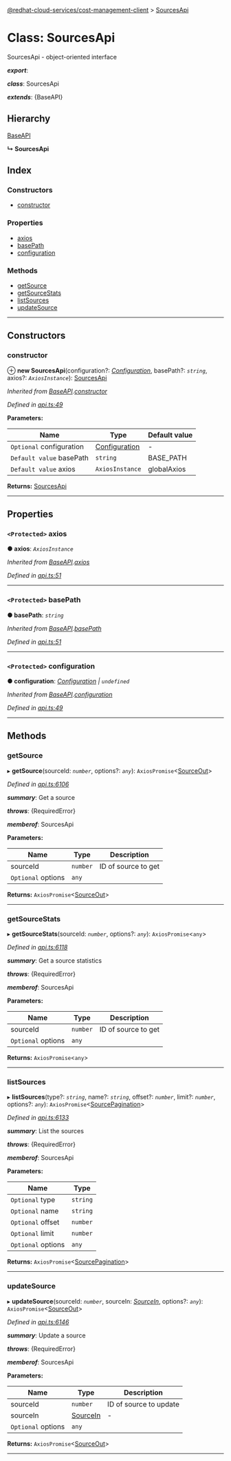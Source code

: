 [@redhat-cloud-services/cost-management-client](../README.md) > [SourcesApi](../classes/sourcesapi.md)

# Class: SourcesApi

SourcesApi - object-oriented interface

*__export__*: 

*__class__*: SourcesApi

*__extends__*: {BaseAPI}

## Hierarchy

 [BaseAPI](baseapi.md)

**↳ SourcesApi**

## Index

### Constructors

* [constructor](sourcesapi.md#constructor)

### Properties

* [axios](sourcesapi.md#axios)
* [basePath](sourcesapi.md#basepath)
* [configuration](sourcesapi.md#configuration)

### Methods

* [getSource](sourcesapi.md#getsource)
* [getSourceStats](sourcesapi.md#getsourcestats)
* [listSources](sourcesapi.md#listsources)
* [updateSource](sourcesapi.md#updatesource)

---

## Constructors

<a id="constructor"></a>

###  constructor

⊕ **new SourcesApi**(configuration?: *[Configuration](configuration.md)*, basePath?: *`string`*, axios?: *`AxiosInstance`*): [SourcesApi](sourcesapi.md)

*Inherited from [BaseAPI](baseapi.md).[constructor](baseapi.md#constructor)*

*Defined in [api.ts:49](https://github.com/RedHatInsights/javascript-clients/blob/master/packages/cost-management/api.ts#L49)*

**Parameters:**

| Name | Type | Default value |
| ------ | ------ | ------ |
| `Optional` configuration | [Configuration](configuration.md) | - |
| `Default value` basePath | `string` |  BASE_PATH |
| `Default value` axios | `AxiosInstance` |  globalAxios |

**Returns:** [SourcesApi](sourcesapi.md)

___

## Properties

<a id="axios"></a>

### `<Protected>` axios

**● axios**: *`AxiosInstance`*

*Inherited from [BaseAPI](baseapi.md).[axios](baseapi.md#axios)*

*Defined in [api.ts:51](https://github.com/RedHatInsights/javascript-clients/blob/master/packages/cost-management/api.ts#L51)*

___
<a id="basepath"></a>

### `<Protected>` basePath

**● basePath**: *`string`*

*Inherited from [BaseAPI](baseapi.md).[basePath](baseapi.md#basepath)*

*Defined in [api.ts:51](https://github.com/RedHatInsights/javascript-clients/blob/master/packages/cost-management/api.ts#L51)*

___
<a id="configuration"></a>

### `<Protected>` configuration

**● configuration**: *[Configuration](configuration.md) \| `undefined`*

*Inherited from [BaseAPI](baseapi.md).[configuration](baseapi.md#configuration)*

*Defined in [api.ts:49](https://github.com/RedHatInsights/javascript-clients/blob/master/packages/cost-management/api.ts#L49)*

___

## Methods

<a id="getsource"></a>

###  getSource

▸ **getSource**(sourceId: *`number`*, options?: *`any`*): `AxiosPromise`<[SourceOut](../interfaces/sourceout.md)>

*Defined in [api.ts:6106](https://github.com/RedHatInsights/javascript-clients/blob/master/packages/cost-management/api.ts#L6106)*

*__summary__*: Get a source

*__throws__*: {RequiredError}

*__memberof__*: SourcesApi

**Parameters:**

| Name | Type | Description |
| ------ | ------ | ------ |
| sourceId | `number` |  ID of source to get |
| `Optional` options | `any` |

**Returns:** `AxiosPromise`<[SourceOut](../interfaces/sourceout.md)>

___
<a id="getsourcestats"></a>

###  getSourceStats

▸ **getSourceStats**(sourceId: *`number`*, options?: *`any`*): `AxiosPromise`<`any`>

*Defined in [api.ts:6118](https://github.com/RedHatInsights/javascript-clients/blob/master/packages/cost-management/api.ts#L6118)*

*__summary__*: Get a source statistics

*__throws__*: {RequiredError}

*__memberof__*: SourcesApi

**Parameters:**

| Name | Type | Description |
| ------ | ------ | ------ |
| sourceId | `number` |  ID of source to get |
| `Optional` options | `any` |

**Returns:** `AxiosPromise`<`any`>

___
<a id="listsources"></a>

###  listSources

▸ **listSources**(type?: *`string`*, name?: *`string`*, offset?: *`number`*, limit?: *`number`*, options?: *`any`*): `AxiosPromise`<[SourcePagination](../interfaces/sourcepagination.md)>

*Defined in [api.ts:6133](https://github.com/RedHatInsights/javascript-clients/blob/master/packages/cost-management/api.ts#L6133)*

*__summary__*: List the sources

*__throws__*: {RequiredError}

*__memberof__*: SourcesApi

**Parameters:**

| Name | Type |
| ------ | ------ |
| `Optional` type | `string` |
| `Optional` name | `string` |
| `Optional` offset | `number` |
| `Optional` limit | `number` |
| `Optional` options | `any` |

**Returns:** `AxiosPromise`<[SourcePagination](../interfaces/sourcepagination.md)>

___
<a id="updatesource"></a>

###  updateSource

▸ **updateSource**(sourceId: *`number`*, sourceIn: *[SourceIn](../interfaces/sourcein.md)*, options?: *`any`*): `AxiosPromise`<[SourceOut](../interfaces/sourceout.md)>

*Defined in [api.ts:6146](https://github.com/RedHatInsights/javascript-clients/blob/master/packages/cost-management/api.ts#L6146)*

*__summary__*: Update a source

*__throws__*: {RequiredError}

*__memberof__*: SourcesApi

**Parameters:**

| Name | Type | Description |
| ------ | ------ | ------ |
| sourceId | `number` |  ID of source to update |
| sourceIn | [SourceIn](../interfaces/sourcein.md) |  \- |
| `Optional` options | `any` |

**Returns:** `AxiosPromise`<[SourceOut](../interfaces/sourceout.md)>

___

